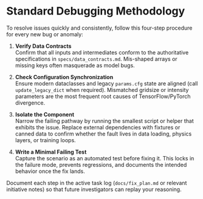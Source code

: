 # Standard Debugging Methodology

To resolve issues quickly and consistently, follow this four-step procedure for every new bug or anomaly:

1. **Verify Data Contracts**  
   Confirm that all inputs and intermediates conform to the authoritative specifications in `specs/data_contracts.md`. Mis-shaped arrays or missing keys often masquerade as model bugs.

2. **Check Configuration Synchronization**  
   Ensure modern dataclasses and legacy `params.cfg` state are aligned (call `update_legacy_dict` when required). Mismatched gridsize or intensity parameters are the most frequent root causes of TensorFlow/PyTorch divergence.

3. **Isolate the Component**  
   Narrow the failing pathway by running the smallest script or helper that exhibits the issue. Replace external dependencies with fixtures or canned data to confirm whether the fault lives in data loading, physics layers, or training loops.

4. **Write a Minimal Failing Test**  
   Capture the scenario as an automated test before fixing it. This locks in the failure mode, prevents regressions, and documents the intended behavior once the fix lands.

Document each step in the active task log (`docs/fix_plan.md` or relevant initiative notes) so that future investigators can replay your reasoning.
